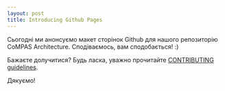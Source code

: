 ```yaml
---
layout: post
title: Introducing Github Pages
---
```


<!--
SPDX-FileCopyrightText: 2021 Alliander N.V.

SPDX-License-Identifier: CC-BY-4.0
-->

Сьогодні ми анонсуємо макет сторінок Github для нашого репозиторію CoMPAS Architecture.
Сподіваємось, вам сподобається! :)

Бажаєте долучитися? Будь ласка, уважно прочитайте [CONTRIBUTING guidelines](https://github.com/com-pas/contributing/blob/master/CONTRIBUTING.md).

Дякуємо!
